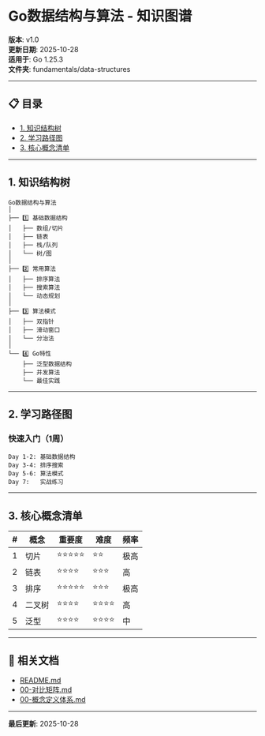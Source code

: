 # Go数据结构与算法 - 知识图谱

**版本**: v1.0  
**更新日期**: 2025-10-28  
**适用于**: Go 1.25.3  
**文件夹**: fundamentals/data-structures

---

## 📋 目录

- [1. 知识结构树](#1-知识结构树)
- [2. 学习路径图](#2-学习路径图)
- [3. 核心概念清单](#3-核心概念清单)

---

## 1. 知识结构树

```text
Go数据结构与算法
│
├── 1️⃣ 基础数据结构
│   ├── 数组/切片
│   ├── 链表
│   ├── 栈/队列
│   └── 树/图
│
├── 2️⃣ 常用算法
│   ├── 排序算法
│   ├── 搜索算法
│   └── 动态规划
│
├── 3️⃣ 算法模式
│   ├── 双指针
│   ├── 滑动窗口
│   └── 分治法
│
└── 4️⃣ Go特性
    ├── 泛型数据结构
    ├── 并发算法
    └── 最佳实践
```

---

## 2. 学习路径图

### 快速入门（1周）

```text
Day 1-2: 基础数据结构
Day 3-4: 排序搜索
Day 5-6: 算法模式
Day 7:   实战练习
```

---

## 3. 核心概念清单

| # | 概念 | 重要度 | 难度 | 频率 |
|---|------|--------|------|------|
| 1 | 切片 | ⭐⭐⭐⭐⭐ | ⭐⭐ | 极高 |
| 2 | 链表 | ⭐⭐⭐⭐ | ⭐⭐⭐ | 高 |
| 3 | 排序 | ⭐⭐⭐⭐⭐ | ⭐⭐⭐ | 极高 |
| 4 | 二叉树 | ⭐⭐⭐⭐ | ⭐⭐⭐⭐ | 高 |
| 5 | 泛型 | ⭐⭐⭐⭐ | ⭐⭐⭐⭐ | 中 |

---

## 🔗 相关文档

- [README.md](./README.md)
- [00-对比矩阵.md](./00-对比矩阵.md)
- [00-概念定义体系.md](./00-概念定义体系.md)

---

**最后更新**: 2025-10-28
